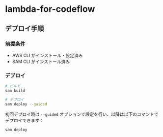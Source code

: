 # lambda-for-codeflow

## デプロイ手順

### 前提条件
- AWS CLI がインストール・設定済み
- SAM CLI がインストール済み

### デプロイ

```bash
# ビルド
sam build

# デプロイ
sam deploy --guided
```

初回デプロイ時は `--guided` オプションで設定を行い、以降は以下のコマンドでデプロイできます：

```bash
sam deploy
```